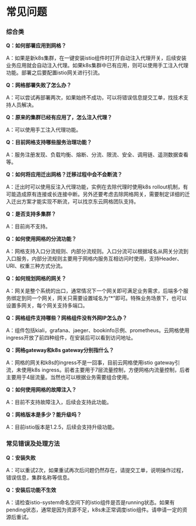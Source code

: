 # 常见问题

###  综合类

**Q：如何部署应用到网格？**

A：如果是新k8s集群，在一键安装istio组件时打开自动注入代理开关，后续安装业务应用就会自动注入代理。如果k8s集群中已有应用，则可以使用手工注入代理功能。部署之后要配置istio网关进行引流。

**Q：网格部署失败了怎么办？**

A：可以尝试再部署两次，如果始终不成功，可以将错误信息提交工单，找技术支持人员解决。

**Q：原来的集群已经有应用了，怎么注入代理？**

A：可以使用手工注入代理功能。


**Q：目前网格支持哪些服务治理功能？** 	

A：服务注册发现、负载均衡、熔断、分流、限流、安全、调用链、遥测数据查看等。

**Q：如何将应用迁出网格？迁移过程中会不会断流？**

A：迁出时可以使用反注入代理功能，实例在去除代理时使用k8s rollout机制，有可能造成原有连接或长连接中断。另外还要考虑去除网格网关，需要制定详细的迁入迁出方案才能实现不断流，可以找京东云网格团队支持。

**Q：是否支持多集群？**

A：目前尚不支持。

**Q：如何使用网格的分流功能？**

A：网格支持入口分流规则、内部分流规则。入口分流可以根据域名从网关分流到入口服务，内部分流规则主要用于网格内服务互相访问时使用，支持Header、URI、权重三种方式分流。

**Q：如何规划网格的网关？**

A：网关是整个系统的出口，通常情况下一个网关即可满足业务需求，后端多个服务绑定到同一个网关，网关只需要设置域名为“*”即可。特殊业务场景下，也可以设置多网关，每个网关支持多端口。

**Q：网格组件支持哪些？网格组件没有外网IP怎么办？**

A：组件包括kiali，grafana、jaeger、bookinfo示例、prometheus。云网格使用ingress开放了前四种组件，在安装后可以看到访问地址。

**Q：网格gateway和k8s gateway分别指什么？**

A：网格的网关和k8s的ingress不是一回事，目前云网格使用istio gateway引流，未使用k8s ingress。前者主要用于7层流量控制，方便网格内流量控制，后者主要用于4层流量。当然也可以根据业务需要组合使用。

**Q：如何使用网格的故障注入？**

A：目前不支持故障注入，后续会支持此功能。

**Q：网格版本是多少？能升级吗？**

A：目前istio版本是1.2.5，后续会支持升级功能。



###  常见错误及处理方法

**Q：安装失败**

A：可以重试2次，如果重试再次后问题仍然存在，请提交工单，说明操作过程，错误信息，集群名称等信息。

**Q：安装后功能不生效**

A：请检查istio-system命名空间下的istio组件是否是running状态。如果有pending状态，通常是因为资源不足，k8s未正常调度istio组件。请申请一定的资源后重试。


